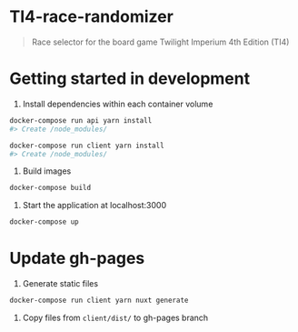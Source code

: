 # TI4-race-randomizer

> Race selector for the board game Twilight Imperium 4th Edition (TI4)

# Getting started in development
1. Install dependencies within each container volume
  ```bash
  docker-compose run api yarn install
  #> Create /node_modules/

  docker-compose run client yarn install
  #> Create /node_modules/
  ```

1. Build images
  ```bash
  docker-compose build
  ```

1. Start the application at localhost:3000
  ``` bash
  docker-compose up
  ```

# Update gh-pages
1. Generate static files
  ```bash
  docker-compose run client yarn nuxt generate
  ```
1. Copy files from `client/dist/` to gh-pages branch
